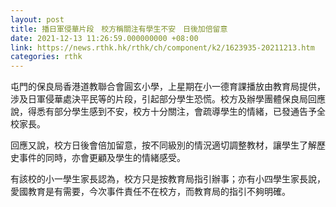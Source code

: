 ```yaml
---
layout: post
title: 播日軍侵華片段　校方稱關注有學生不安　日後加倍留意
date: 2021-12-13 11:26:59.000000000 +08:00
link: https://news.rthk.hk/rthk/ch/component/k2/1623935-20211213.htm
categories: rthk
---
```


屯門的保良局香港道教聯合會圓玄小學，上星期在小一德育課播放由教育局提供，涉及日軍侵華處決平民等的片段，引起部分學生恐慌。校方及辦學團體保良局回應說，得悉有部分學生感到不安，校方十分關注，會疏導學生的情緒，已發通告予全校家長。

回應又說，校方日後會倍加留意，按不同級別的情況適切調整教材，讓學生了解歷史事件的同時，亦會更顧及學生的情緒感受。

有該校的小一學生家長認為，校方只是按教育局指引辦事；亦有小四學生家長說，愛國教育是有需要，今次事件責任不在校方，而教育局的指引不夠明確。
